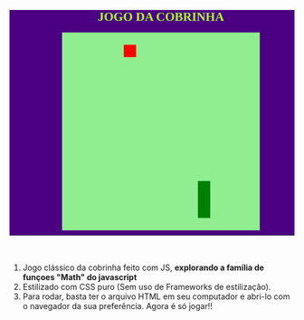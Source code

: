 ![Jogo da Cobrinha Clássico](/media/snakejogo.gif)

</br>


1.  Jogo clássico da cobrinha feito com JS, **explorando a família de funçoes "Math" do javascript**  
2.  Estilizado com CSS puro (Sem uso de Frameworks de estilização). 
3.  Para rodar, basta ter o arquivo HTML em seu computador e abri-lo com o navegador da sua preferência. Agora é só jogar!!


